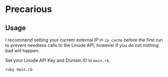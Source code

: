 # Precarious

## Usage

I recommend setting your current external IP in `ip_cache` before the
first run to prevent needless calls to the Linode API, however if you
do not nothing bad will happen.

Set your Linode API Key and Domain ID in `main.rb`.

`ruby main.rb`
